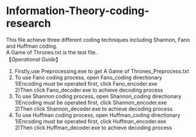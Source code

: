 # Information-Theory-coding-research
This file achieve three different coding techniques including Shannon, Fano and Huffman coding.  
A Game of Thrones.txt is the test file.  
【*Operational Guide*】  
1. Firstly,use Preprocessing.exe to get A Game of Thrones_Preprocess.txt  
2. To use Fano coding process, open Fano_coding directionary  
     1)Encoding must be operated first, click Fano_encoder.exe  
     2)Then click Fano_decoder.exe to achieve decoding process  
3. To use Shannon coding process, open Shannon_coding directionary  
     1)Encoding must be operated first, click Shannon_encoder.exe  
     2)Then click Shannon_decoder.exe to achieve decoding process  
4. To use Huffman coding process, open Huffman_coding directionary  
     1)Encoding must be operated first, click Huffman_encoder.exe  
     2)Then click Huffman_decoder.exe to achieve decoding process  
